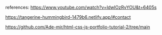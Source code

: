 references:
https://www.youtube.com/watch?v=ldwlOzRvYOU&t=6405s

https://tangerine-hummingbird-1479b6.netlify.app/#contact

https://github.com/Ade-mir/html-css-js-portfolio-tutorial-2/tree/main
